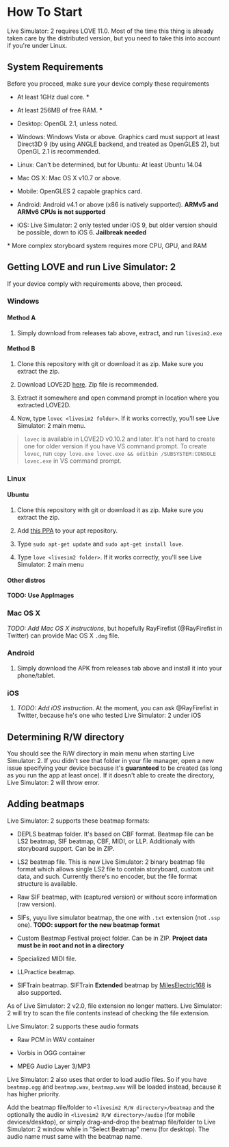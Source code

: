 How To Start
============

Live Simulator: 2 requires LOVE 11.0. Most of the time this thing is already taken care
by the distributed version, but you need to take this into account if you're under Linux.

System Requirements
-------------------

Before you proceed, make sure your device comply these requirements

* At least 1GHz dual core. \*

* At least 256MB of free RAM. \*

* Desktop: OpenGL 2.1, unless noted.

* Windows: Windows Vista or above. Graphics card must support at least Direct3D 9 (by using ANGLE backend, and treated as OpenGLES 2), but OpenGL 2.1 is recommended.

* Linux: Can't be determined, but for Ubuntu: At least Ubuntu 14.04

* Mac OS X: Mac OS X v10.7 or above.

* Mobile: OpenGLES 2 capable graphics card.

* Android: Android v4.1 or above (x86 is natively supported). **ARMv5 and ARMv6 CPUs is not supported**

* iOS: Live Simulator: 2 only tested under iOS 9, but older version should be possible, down to iOS 6. **Jailbreak needed**

\* More complex storyboard system requires more CPU, GPU, and RAM

Getting LOVE and run Live Simulator: 2
----------------------------------------

If your device comply with requirements above, then proceed.

### Windows

#### Method A

1. Simply download from releases tab above, extract, and run `livesim2.exe`

#### Method B

1. Clone this repository with git or download it as zip. Make sure you extract the zip.

2. Download LOVE2D [here](https://love2d.org/). Zip file is recommended.

3. Extract it somewhere and open command prompt in location where you extracted LOVE2D.

4. Now, type `lovec <livesim2 folder>`. If it works correctly, you'll see Live Simulator: 2 main menu.

> `lovec` is available in LOVE2D v0.10.2 and later. It's not hard to create one for older version if you have VS command prompt. To create `lovec`, run `copy love.exe lovec.exe && editbin /SUBSYSTEM:CONSOLE lovec.exe` in VS command prompt.

### Linux

#### Ubuntu

1. Clone this repository with git or download it as zip. Make sure you extract the zip.

2. Add [this PPA](https://launchpad.net/~bartbes/+archive/love-stable) to your apt repository.

3. Type `sudo apt-get update` and `sudo apt-get install love`.

4. Type `love <livesim2 folder>`. If it works correctly, you'll see Live Simulator: 2 main menu

#### Other distros

**TODO: Use AppImages**

### Mac OS X

*TODO: Add Mac OS X instructions*, but hopefully RayFirefist (@RayFirefist in Twitter) can provide Mac OS X `.dmg` file.

### Android

1. Simply download the APK from releases tab above and install it into your phone/tablet.

### iOS

1. _TODO: Add iOS instruction_. At the moment, you can ask @RayFirefist in Twitter, because he's one who tested Live Simulator: 2 under iOS

Determining R/W directory
-------------------------

You should see the R/W directory in main menu when starting Live Simulator: 2. If you didn't see that folder in your file manager, open a new issue specifying your device because it's **guaranteed** to be created (as long as you run the app at least once). If it doesn't able to create the directory, Live Simulator: 2 will throw error.

Adding beatmaps
---------------

Live Simulator: 2 supports these beatmap formats:

* DEPLS beatmap folder. It's based on CBF format. Beatmap file can be LS2 beatmap, SIF beatmap, CBF, MIDI, or LLP. Additionaly with storyboard support. Can be in ZIP.

* LS2 beatmap file. This is new Live Simulator: 2 binary beatmap file format which allows single LS2 file to contain storyboard, custom unit data, and such. Currently there's no encoder, but the file format structure is available.

* Raw SIF beatmap, with (captured version) or without score information (raw version).

* SIFs, yuyu live simulator beatmap, the one with `.txt` extension (not `.ssp` one). **TODO: support for the new beatmap format**

* Custom Beatmap Festival project folder. Can be in ZIP. **Project data must be in root and not in a directory**

* Specialized MIDI file.

* LLPractice beatmap.

* SIFTrain beatmap. SIFTrain **Extended** beatmap by [MilesElectric168](https://www.reddit.com/r/SchoolIdolFestival/comments/6gqnxk/reintroducting_my_llsif_live_simulator_depls_live/ditlqdg/) is also supported.

As of Live Simulator: 2 v2.0, file extension no longer matters. Live Simulator: 2 will try to scan the file contents instead of checking the file extension.

Live Simulator: 2 supports these audio formats

* Raw PCM in WAV container

* Vorbis in OGG container

* MPEG Audio Layer 3/MP3

Live Simulator: 2 also uses that order to load audio files. So if you have `beatmap.ogg` and `beatmap.wav`, `beatmap.wav` will be loaded instead, because it has higher priority.

Add the beatmap file/folder to `<livesim2 R/W directory>/beatmap` and the optionally the audio in `<livesim2 R/W directory>/audio` (for mobile devices/desktop), or simply drag-and-drop the beatmap file/folder to Live Simulator: 2 window while in "Select Beatmap" menu (for desktop). The audio name must same with the beatmap name.
